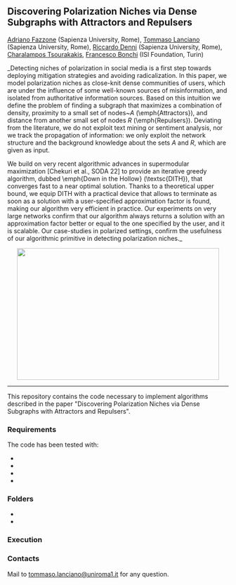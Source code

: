 ## Discovering Polarization Niches via Dense Subgraphs with Attractors and Repulsers

[Adriano Fazzone](https://scholar.google.it/citations?user=ivW-SnEAAAAJ&hl=en) (Sapienza University, Rome), [Tommaso Lanciano](https://phd.uniroma1.it/web/LANCIANO-TOMMASO_nP1661409_EN.aspx) (Sapienza University, Rome), [Riccardo Denni](https://phd.uniroma1.it/web/RICCARDO-DENNI_nP1893279_EN.aspx) (Sapienza University, Rome), [Charalampos Tsourakakis](https://tsourakakis.com/), [Francesco Bonchi](http://www.francescobonchi.com/) (ISI Foundation, Turin)

_Detecting niches of polarization in social media is a first step towards deploying mitigation strategies and avoiding radicalization. In this paper, we model polarization niches as close-knit dense communities of users, which are under the influence of some well-known sources of misinformation,  and isolated from authoritative information sources. Based on this intuition we define the problem of finding a subgraph that maximizes a combination of density, proximity to a small set of nodes~$A$ (\emph{Attractors}), and distance from another small set of nodes $R$ (\emph{Repulsers}). Deviating from the literature, we do not exploit text mining or sentiment analysis, nor we track the propagation of information: we only exploit the network structure and the background knowledge about the sets $A$ and $R$, which are given as input.

We build on very recent algorithmic advances in supermodular maximization \[Chekuri et al., SODA 22\] to provide an iterative greedy algorithm, dubbed \emph{Down in the Hollow} (\textsc{DITH}),  that converges fast to a near optimal solution.
Thanks to a theoretical upper bound, we equip DITH with a practical device that allows to terminate as soon as a solution with a user-specified approximation factor is found, making our algorithm very efficient in practice.  Our experiments on very large networks confirm that our algorithm always returns a solution with an approximation factor better or equal to the one specified by the user, and it is scalable. Our case-studies in polarized settings, confirm the usefulness of our algorithmic primitive in detecting polarization niches._

<p align="center">
  <img width="460" height="300" src="https://github.com/tlancian/contrast-subgraph/blob/master/brain_kdd_small.png">
</p>

---

This repository contains the code necessary to implement algorithms described in the paper "Discovering Polarization Niches via Dense Subgraphs with Attractors and Repulsers".

### Requirements

The code has been tested with:

*
*
*
*

### Folders
*
*

### Execution

### Contacts
Mail to [tommaso.lanciano@uniroma1.it](mailto:tommaso.lanciano@uniroma1.it) for any question.
